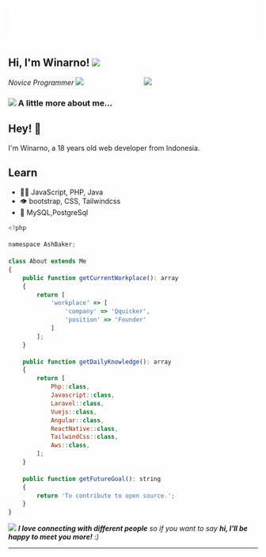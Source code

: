 <h1 align="center">
  <img src="https://raw.githubusercontent.com/martonlederer/martonlederer/master/name.svg" alt="Marton Lederer" />
</h1>
<h2> Hi, I'm Winarno! <img src="https://media.giphy.com/media/mGcNjsfWAjY5AEZNw6/giphy.gif" width="50"></h2>
<img align='right' src="https://media.giphy.com/media/ieyl9zmCjO4b4t6qoY/giphy.gif" width="230">
<p><em>Novice Programmer <a href="http://www.unb.br"></a><img src="https://media.giphy.com/media/fYSnHlufseco8Fh93Z/giphy.gif" width="30">
</em></p>


### <img src="https://media.giphy.com/media/VgCDAzcKvsR6OM0uWg/giphy.gif" width="50"> A little more about me...  
## Hey! 👋
I'm Winarno, a 18 years old web developer from Indonesia.

## Learn
- 👨‍💻 JavaScript, PHP, Java
- 👁️ bootstrap, CSS, Tailwindcss
- 💽 MySQL,PostgreSql

```javascript
<?php

namespace AshBaker;

class About extends Me
{
    public function getCurrentWorkplace(): array
    {
        return [
            'workplace' => [
                'company' => 'Qquicker',
                'position' => 'Founder'         
            ]
        ];
    }

    public function getDailyKnowledge(): array
    {
        return [
            Php::class,
            Javascript::class,
            Laravel::class,
            Vuejs::class,
            Angular::class,
            ReactNative::class,
            TailwindCss::class,
            Aws::class,
        ];
    }

    public function getFutureGoal(): string
    {
        return 'To contribute to open source.';
    }
}
```

<img src="https://media.giphy.com/media/LnQjpWaON8nhr21vNW/giphy.gif" width="60"> <em><b>I love connecting with different people</b> so if you want to say <b>hi, I'll be happy to meet you more!</b> :)</em>

---
